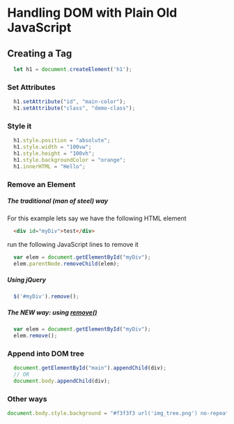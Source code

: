 # Handling DOM with Plain Old JavaScript

## Creating a Tag
```js
  let h1 = document.createElement('h1');
```

### Set Attributes
```js
  h1.setAttribute("id", "main-color");
  h1.setAttribute("class", "demo-class");
```

### Style it
```js
  h1.style.position = "absolute";
  h1.style.width = "100vw";
  h1.style.height = "100vh";
  h1.style.backgroundColor = "orange";
  h1.innerHTML = "Hello";
```

### Remove an Element
##### The traditional (man of steel) way

For this example lets say we have the following HTML element
```HTML
  <div id="myDiv">test</div>
```
run the following JavaScript lines to remove it
```js
  var elem = document.getElementById("myDiv");
  elem.parentNode.removeChild(elem);
```

##### Using jQuery
```js
  $('#myDiv').remove();
```

##### The NEW way: using [remove()](https://www.w3schools.com/jsref/met_select_remove.asp)
```js
  var elem = document.getElementById("myDiv");
  elem.remove();
```

### Append into DOM tree
```js
  document.getElementById("main").appendChild(div);
  // OR
  document.body.appendChild(div);
```

### Other ways
```js
document.body.style.background = "#f3f3f3 url('img_tree.png') no-repeat right top";
```
